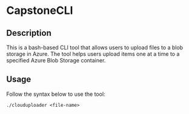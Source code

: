 # CapstoneCLI

## Description
This is a bash-based CLI tool that allows users to upload files to a blob storage in Azure. The tool helps users upload items one at a time to a specified Azure Blob Storage container.

## Usage
Follow the syntax below to use the tool:
```
./clouduploader <file-name>
```
